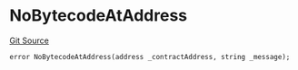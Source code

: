 # NoBytecodeAtAddress
[Git Source](https://github.com/thrackle-io/tron/blob/1ba87bf9bb403411ce677f8e83126c3bf8cfa713/src/protocol/economic/ruleProcessor/RuleProcessorDiamondLib.sol)


```solidity
error NoBytecodeAtAddress(address _contractAddress, string _message);
```

